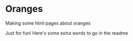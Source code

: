 # Oranges
Making some html pages about oranges


Just for fun! Here's some extra words to go in the readme
